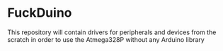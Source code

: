 # FuckDuino
This repository will contain drivers for peripherals and devices from the scratch in order to use the Atmega328P without any Arduino library 
